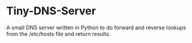 # Tiny-DNS-Server
A small DNS server written in Python to do forward and reverse lookups from the /etc/hosts file and return results.
